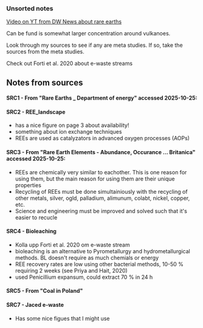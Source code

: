### Unsorted notes

[Video on YT from DW News about rare earths](https://www.youtube.com/watch?v=cL4YXCKrJJ4)

Can be fund is somewhat larger concentration around vulkanoes.

Look through my sources to see if any are meta studies. If so, take the sources from the meta studies.

Check out Forti et al. 2020 about e-waste streams


## Notes from sources

#### SRC1 - From "Rare Earths _ Department of energy" accessed 2025-10-25:

#### SRC2 - REE_landscape

- has a nice figure on page 3 about availability!
- something about ion exchange techniques
- REEs are used as catalyzators in advanced oxygen processes (AOPs)

#### SRC3 - From "Rare Earth Elements - Abundance, Occurance ... Britanica" accessed 2025-10-25:
- REEs are chemically very similar to eachother. This is one reason for using them, but the main reason for using them are their unique properties
- Recycling of REEs must be done simultainiously with the recycling of other metals, silver, ogld, palladium, alimunum, colabt, nickel, copper, etc.
- Science and engineering must be improved and solved such that it's easier to recucle

#### SRC4 - Bioleaching
- Kolla upp Forti et al. 2020 om e-waste stream
- bioleaching is an alternative to Pyrometallurgy and hydrometallurgical methods. BL doesn't require as much chemials or energy
- REE recovery rates are low using other bacterial methods, 10-50 % requiring 2 weeks (see Priya and Hait, 2020)
- used Penicillium expansum, could extract 70 % in 24 h

#### SRC5 - From "Coal in Poland"

#### SRC7 - Jaced e-waste
- Has some nice figues that I might use

